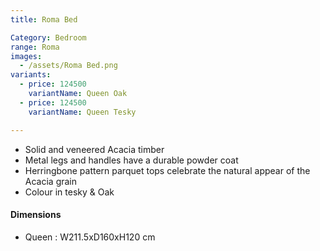 ```yaml
---
title: Roma Bed

Category: Bedroom
range: Roma
images:
  - /assets/Roma Bed.png
variants:
  - price: 124500
    variantName: Queen Oak
  - price: 124500
    variantName: Queen Tesky

---
```

* Solid and veneered Acacia timber
* Metal legs and handles have a durable powder coat
* Herringbone pattern parquet tops celebrate the natural appear of the Acacia grain
* Colour in tesky & Oak

#### Dimensions
* Queen : W211.5xD160xH120 cm
